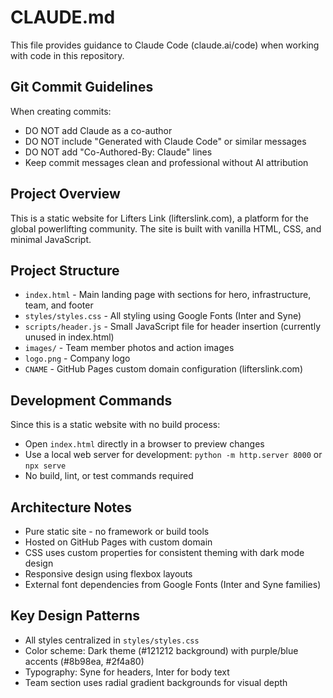 # CLAUDE.md

This file provides guidance to Claude Code (claude.ai/code) when working with code in this repository.

## Git Commit Guidelines

When creating commits:
- DO NOT add Claude as a co-author
- DO NOT include "Generated with Claude Code" or similar messages
- DO NOT add "Co-Authored-By: Claude" lines
- Keep commit messages clean and professional without AI attribution

## Project Overview

This is a static website for Lifters Link (lifterslink.com), a platform for the global powerlifting community. The site is built with vanilla HTML, CSS, and minimal JavaScript.

## Project Structure

- `index.html` - Main landing page with sections for hero, infrastructure, team, and footer
- `styles/styles.css` - All styling using Google Fonts (Inter and Syne)
- `scripts/header.js` - Small JavaScript file for header insertion (currently unused in index.html)
- `images/` - Team member photos and action images
- `logo.png` - Company logo
- `CNAME` - GitHub Pages custom domain configuration (lifterslink.com)

## Development Commands

Since this is a static website with no build process:
- Open `index.html` directly in a browser to preview changes
- Use a local web server for development: `python -m http.server 8000` or `npx serve`
- No build, lint, or test commands required

## Architecture Notes

- Pure static site - no framework or build tools
- Hosted on GitHub Pages with custom domain
- CSS uses custom properties for consistent theming with dark mode design
- Responsive design using flexbox layouts
- External font dependencies from Google Fonts (Inter and Syne families)

## Key Design Patterns

- All styles centralized in `styles/styles.css`
- Color scheme: Dark theme (#121212 background) with purple/blue accents (#8b98ea, #2f4a80)
- Typography: Syne for headers, Inter for body text
- Team section uses radial gradient backgrounds for visual depth